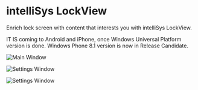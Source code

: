 # intelliSys LockView
Enrich lock screen with content that interests you with intelliSys LockView.

IT IS coming to Android and iPhone, once Windows Universal Platform version is done.
Windows Phone 8.1 version is now in Release Candidate.

![Main Window](https://raw.github.com/Luo-Liang/LockView/master/GitImage/mainpage.png)

![Settings Window](https://raw.github.com/Luo-Liang/LockView/master/GitImage/info.PNG)

![Settings Window](https://raw.github.com/Luo-Liang/LockView/master/GitImage/newSnip.PNG)
